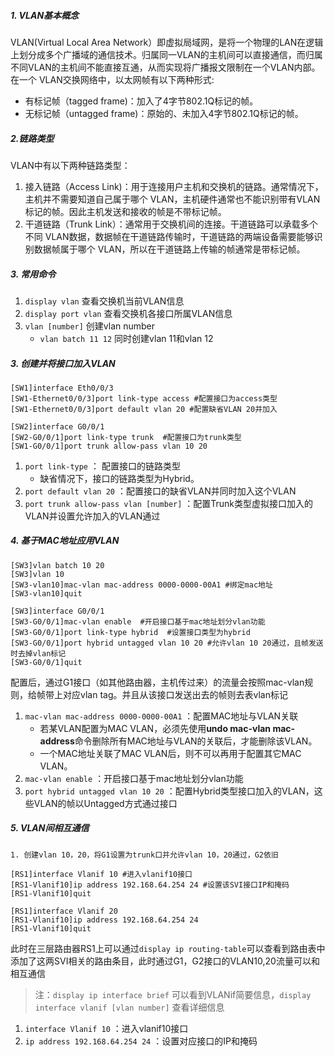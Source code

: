 ##### 1. VLAN基本概念
VLAN(Virtual Local Area Network）即虚拟局域网，是将一个物理的LAN在逻辑上划分成多个广播域的通信技术。归属同一VLAN的主机间可以直接通信，而归属不同VLAN的主机间不能直接互通，从而实现将广播报文限制在一个VLAN内部。在一个 VLAN交换网络中，以太网帧有以下两种形式:
- 有标记帧（tagged frame)：加入了4字节802.1Q标记的帧。
- 无标记帧（untagged frame)：原始的、未加入4字节802.1Q标记的帧。

##### 2.链路类型
VLAN中有以下两种链路类型：
1. 接入链路（Access Link)：用于连接用户主机和交换机的链路。通常情况下，主机并不需要知道自己属于哪个 VLAN，主机硬件通常也不能识别带有VLAN标记的帧。因此主机发送和接收的帧是不带标记帧。
2. 干道链路（Trunk Link）：通常用于交换机间的连接。干道链路可以承载多个不同 VLAN数据，数据帧在干道链路传输时，干道链路的两端设备需要能够识别数据帧属于哪个 VLAN，所以在干道链路上传输的帧通常是带标记帧。

##### 3. 常用命令
1. `display vlan` 查看交换机当前VLAN信息
2. `display port vlan` 查看交换机各接口所属VLAN信息
3. `vlan [number]` 创建vlan number
	- `vlan batch 11 12` 同时创建vlan 11和vlan 12

##### 3. 创建并将接口加入VLAN
```
[SW1]interface Eth0/0/3
[SW1-Ethernet0/0/3]port link-type access #配置接口为access类型
[SW1-Ethernet0/0/3]port default vlan 20 #配置缺省VLAN 20并加入

[SW2]interface G0/0/1
[SW2-G0/0/1]port link-type trunk  #配置接口为trunk类型
[SW1-G0/0/1]port trunk allow-pass vlan 10 20 
```
1. `port link-type` ： 配置接口的链路类型
	- 缺省情况下，接口的链路类型为Hybrid。
2. `port default vlan 20` ：配置接口的缺省VLAN并同时加入这个VLAN
3. `port trunk allow-pass vlan [number]` ：配置Trunk类型虚拟接口加入的VLAN并设置允许加入的VLAN通过

##### 4. 基于MAC地址应用VLAN
```
[SW3]vlan batch 10 20
[SW3]vlan 10
[SW3-vlan10]mac-vlan mac-address 0000-0000-00A1 #绑定mac地址
[SW3-vlan10]quit

[SW3]interface G0/0/1
[SW3-G0/0/1]mac-vlan enable  #开启接口基于mac地址划分vlan功能
[SW3-G0/0/1]port link-type hybrid  #设置接口类型为hybrid
[SW3-G0/0/1]port hybrid untagged vlan 10 20 #允许vlan 10 20通过，且帧发送时去掉vlan标记
[SW3-G0/0/1]quit
```
配置后，通过G1接口（如其他路由器，主机传过来）的流量会按照mac-vlan规则，给帧带上对应vlan tag。并且从该接口发送出去的帧则去表vlan标记

1. `mac-vlan mac-address 0000-0000-00A1` ：配置MAC地址与VLAN关联
	- 若某VLAN配置为MAC VLAN，必须先使用**undo mac-vlan mac-address**命令删除所有MAC地址与VLAN的关联后，才能删除该VLAN。
	- 一个MAC地址关联了MAC VLAN后，则不可以再用于配置其它MAC VLAN。
2. `mac-vlan enable` ：开启接口基于mac地址划分vlan功能
3. `port hybrid untagged vlan 10 20` ：配置Hybrid类型接口加入的VLAN，这些VLAN的帧以Untagged方式通过接口


##### 5. VLAN间相互通信
```
1. 创建vlan 10，20，将G1设置为trunk口并允许vlan 10，20通过，G2依旧

[RS1]interface Vlanif 10 #进入vlanif10接口
[RS1-Vlanif10]ip address 192.168.64.254 24 #设置该SVI接口IP和掩码
[RS1-Vlanif10]quit

[RS1]interface Vlanif 20
[RS1-Vlanif10]ip address 192.168.64.254 24
[RS1-Vlanif10]quit
```
此时在三层路由器RS1上可以通过`display ip routing-table`可以查看到路由表中添加了这两SVI相关的路由条目，此时通过G1，G2接口的VLAN10,20流量可以和相互通信
>注：`display ip interface brief` 可以看到VLANif简要信息，`display interface vlanif [vlan number]` 查看详细信息

1. `interface Vlanif 10` ：进入vlanif10接口
2. `ip address 192.168.64.254 24` ：设置对应接口的IP和掩码
